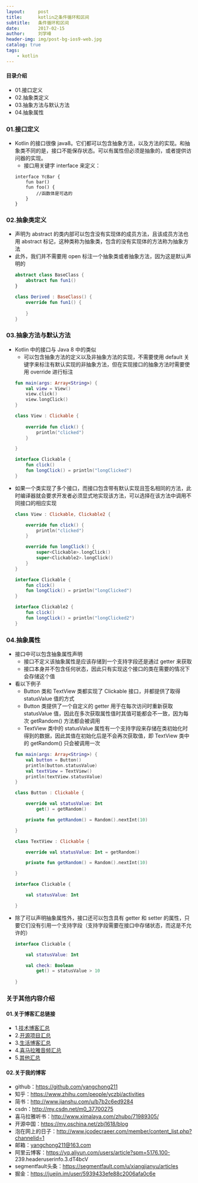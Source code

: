 ```yaml
---
layout:     post
title:      kotlin之条件循环和区间
subtitle:   条件循环和区间
date:       2017-02-15
author:     刘学峰
header-img: img/post-bg-ios9-web.jpg
catalog: true
tags:
    - kotlin
---
```


#### 目录介绍
- 01.接口定义
- 02.抽象类定义
- 03.抽象方法与默认方法
- 04.抽象属性









### 01.接口定义
- Kotlin 的接口很像 java8。它们都可以包含抽象方法，以及方法的实现。和抽象类不同的是，接口不能保存状态。可以有属性但必须是抽象的，或者提供访问器的实现。
    - 接口用关键字 interface 来定义：
    ```
    interface YcBar {
        fun bar()
        fun foo() {
            //函数体是可选的
        }
    }
    ```


### 02.抽象类定义
- 声明为 abstract 的类内部可以包含没有实现体的成员方法，且该成员方法也用 abstract 标记，这种类称为抽象类，包含的没有实现体的方法称为抽象方法
- 此外，我们并不需要用 open 标注一个抽象类或者抽象方法，因为这是默认声明的
    ```kotlin
    abstract class BaseClass {
        abstract fun fun1()
    }
    
    class Derived : BaseClass() {
        override fun fun1() {
            
        }
    }
    ```



### 03.抽象方法与默认方法
- Kotlin 中的接口与 Java 8 中的类似
    - 可以包含抽象方法的定义以及非抽象方法的实现，不需要使用 default 关键字来标注有默认实现的非抽象方法，但在实现接口的抽象方法时需要使用 override 进行标注
    ```kotlin
    fun main(args: Array<String>) {
        val view = View()
        view.click()
        view.longClick()
    }
    
    class View : Clickable {
        
        override fun click() {
            println("clicked")
        }
    
    }
    
    interface Clickable {
        fun click()
        fun longClick() = println("longClicked")
    }
    ```
- 如果一个类实现了多个接口，而接口包含带有默认实现且签名相同的方法，此时编译器就会要求开发者必须显式地实现该方法，可以选择在该方法中调用不同接口的相应实现
    ```kotlin
    class View : Clickable, Clickable2 {
    
        override fun click() {
            println("clicked")
        }
    
        override fun longClick() {
            super<Clickable>.longClick()
            super<Clickable2>.longClick()
        }
    }
    
    interface Clickable {
        fun click()
        fun longClick() = println("longClicked")
    }
    
    interface Clickable2 {
        fun click()
        fun longClick() = println("longClicked2")
    }
    ```


### 04.抽象属性
- 接口中可以包含抽象属性声明
    - 接口不定义该抽象属性是应该存储到一个支持字段还是通过 getter 来获取
    - 接口本身并不包含任何状态，因此只有实现这个接口的类在需要的情况下会存储这个值
- 看以下例子
    - Button 类和 TextView 类都实现了 Clickable 接口，并都提供了取得 statusValue 值的方式
    - Button 类提供了一个自定义的 getter 用于在每次访问时重新获取 statusValue 值，因此在多次获取属性值时其值可能都会不一致，因为每次 getRandom() 方法都会被调用
    - TextView 类中的 statusValue 属性有一个支持字段来存储在类初始化时得到的数据，因此其值在初始化后是不会再次获取值，即 TextView 类中的 getRandom() 只会被调用一次
    ```kotlin
    fun main(args: Array<String>) {
        val button = Button()
        println(button.statusValue)
        val textView = TextView()
        println(textView.statusValue)
    }
    
    class Button : Clickable {
    
        override val statusValue: Int
            get() = getRandom()
    
        private fun getRandom() = Random().nextInt(10)
    
    }
    
    class TextView : Clickable {
    
        override val statusValue: Int = getRandom()
    
        private fun getRandom() = Random().nextInt(10)
    
    }
    
    interface Clickable {
    
        val statusValue: Int
    
    }
    ```
- 除了可以声明抽象属性外，接口还可以包含具有 getter 和 setter 的属性，只要它们没有引用一个支持字段（支持字段需要在接口中存储状态，而这是不允许的）
    ```kotlin
    interface Clickable {
    
        val statusValue: Int
    
        val check: Boolean
            get() = statusValue > 10
        
    }
    ```







### 关于其他内容介绍
#### 01.关于博客汇总链接
- 1.[技术博客汇总](https://www.jianshu.com/p/614cb839182c)
- 2.[开源项目汇总](https://blog.csdn.net/m0_37700275/article/details/80863574)
- 3.[生活博客汇总](https://blog.csdn.net/m0_37700275/article/details/79832978)
- 4.[喜马拉雅音频汇总](https://www.jianshu.com/p/f665de16d1eb)
- 5.[其他汇总](https://www.jianshu.com/p/53017c3fc75d)



#### 02.关于我的博客
- github：https://github.com/yangchong211
- 知乎：https://www.zhihu.com/people/yczbj/activities
- 简书：http://www.jianshu.com/u/b7b2c6ed9284
- csdn：http://my.csdn.net/m0_37700275
- 喜马拉雅听书：http://www.ximalaya.com/zhubo/71989305/
- 开源中国：https://my.oschina.net/zbj1618/blog
- 泡在网上的日子：http://www.jcodecraeer.com/member/content_list.php?channelid=1
- 邮箱：yangchong211@163.com
- 阿里云博客：https://yq.aliyun.com/users/article?spm=5176.100- 239.headeruserinfo.3.dT4bcV
- segmentfault头条：https://segmentfault.com/u/xiangjianyu/articles
- 掘金：https://juejin.im/user/5939433efe88c2006afa0c6e













